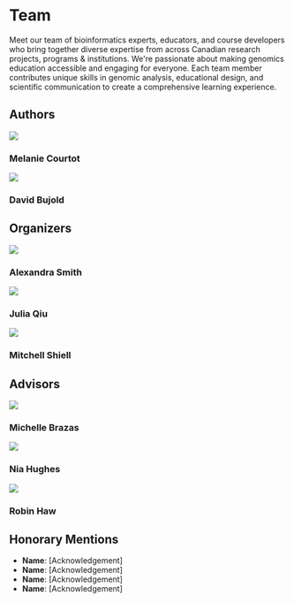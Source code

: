 # Team

Meet our team of bioinformatics experts, educators, and course developers who bring together diverse expertise from across Canadian research projects, programs & institutions. We're passionate about making genomics education accessible and engaging for everyone. Each team member contributes unique skills in genomic analysis, educational design, and scientific communication to create a comprehensive learning experience.

## Authors

<div class="row">   
  <div class="col col--4 margin-bottom--lg margin-bottom--md">
      <div class="card__header">
        <div class="avatar avatar--vertical">
                  <a href="https://github.com/mcourtot">
          <img
            class="avatar__photo avatar__photo--xl margin-bottom--md"
            src="https://github.com/mcourtot.png"
          />
          </a>
          <div class="avatar__intro">
            <h3 class="avatar__name">Melanie Courtot</h3>
          </div>
        </div>
    </div>
  </div>
  <div class="col col--4 margin-bottom--lg margin-bottom--md">
      <div class="card__header">
        <div class="avatar avatar--vertical">
                  <a href="https://github.com/dbujold">
          <img
            class="avatar__photo avatar__photo--xl margin-bottom--md"
            src="https://github.com/dbujold.png"
          />
          </a>
          <div class="avatar__intro">
            <h3 class="avatar__name">David Bujold</h3>
          </div>
        </div>
    </div>
  </div>
</div>

## Organizers

<div class="row">   
  <div class="col col--4 margin-bottom--lg margin-bottom--md">
      <div class="card__header">
        <div class="avatar avatar--vertical">
                  <a href="https://github.com/asmith8914">
          <img
            class="avatar__photo avatar__photo--xl margin-bottom--md"
            src="https://github.com/asmith8914.png"
          />
          </a>
          <div class="avatar__intro">
            <h3 class="avatar__name">Alexandra Smith</h3>
          </div>
        </div>
    </div>
  </div>
  <div class="col col--4 margin-bottom--lg margin-bottom--md">
      <div class="card__header">
        <div class="avatar avatar--vertical">
                  <a href="https://github.com/jq-11">
          <img
            class="avatar__photo avatar__photo--xl margin-bottom--md"
            src="https://github.com/jq-11.png"
          />
          </a>
          <div class="avatar__intro">
            <h3 class="avatar__name">Julia Qiu</h3>
          </div>
        </div>
    </div>
  </div>
  <div class="col col--4 margin-bottom--lg margin-bottom--md">
      <div class="card__header">
        <div class="avatar avatar--vertical">
                  <a href="https://github.com/MitchellShiell">
          <img
            class="avatar__photo avatar__photo--xl margin-bottom--md"
            src="https://github.com/MitchellShiell.png"
          />
          </a>
          <div class="avatar__intro">
            <h3 class="avatar__name">Mitchell Shiell</h3>
          </div>
        </div>
    </div>
  </div>
</div>

## Advisors


<div class="row">   
  <div class="col col--4 margin-bottom--lg margin-bottom--md">
      <div class="card__header">
        <div class="avatar avatar--vertical">
                  <a href="https://github.com/mbrazas">
          <img
            class="avatar__photo avatar__photo--xl margin-bottom--md"
            src="https://github.com/mbrazas.png"
          />
          </a>
          <div class="avatar__intro">
            <h3 class="avatar__name">Michelle Brazas</h3>
          </div>
        </div>
    </div>
  </div>
  <div class="col col--4 margin-bottom--lg margin-bottom--md">
      <div class="card__header">
        <div class="avatar avatar--vertical">
                  <a href="https://github.com/bioinformatics-ca">
          <img
            class="avatar__photo avatar__photo--xl margin-bottom--md"
            src="https://github.com/bioinformatics-ca.png"
          />
          </a>
          <div class="avatar__intro">
            <h3 class="avatar__name">Nia Hughes</h3>
          </div>
        </div>
    </div>
  </div>
  <div class="col col--4 margin-bottom--lg margin-bottom--md">
      <div class="card__header">
        <div class="avatar avatar--vertical">
                  <a href="https://github.com/hawrobins">
          <img
            class="avatar__photo avatar__photo--xl margin-bottom--md"
            src="https://github.com/hawrobin.png"
          />
          </a>
          <div class="avatar__intro">
            <h3 class="avatar__name">Robin Haw</h3>
          </div>
        </div>
    </div>
  </div>
</div>

## Honorary Mentions

- **Name**: [Acknowledgement]
- **Name**: [Acknowledgement]
- **Name**: [Acknowledgement]
- **Name**: [Acknowledgement]
